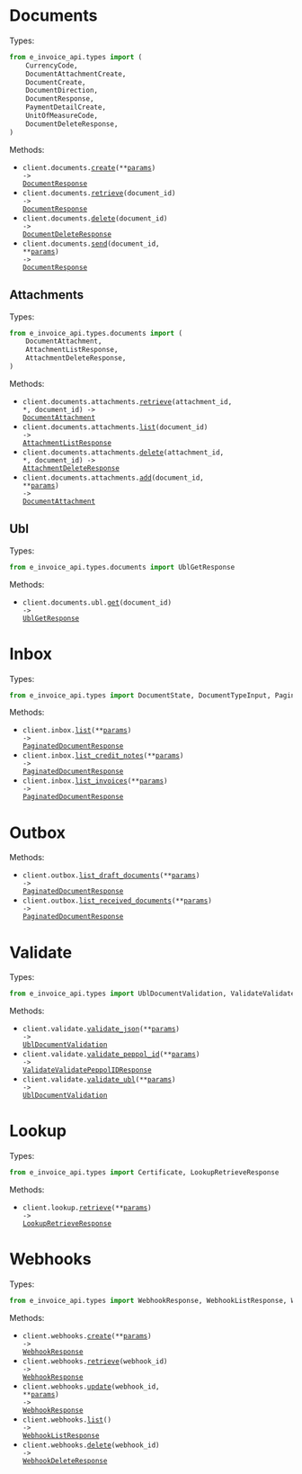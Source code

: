 # Documents

Types:

```python
from e_invoice_api.types import (
    CurrencyCode,
    DocumentAttachmentCreate,
    DocumentCreate,
    DocumentDirection,
    DocumentResponse,
    PaymentDetailCreate,
    UnitOfMeasureCode,
    DocumentDeleteResponse,
)
```

Methods:

- <code title="post /api/documents/">client.documents.<a href="./src/e_invoice_api/resources/documents/documents.py">create</a>(\*\*<a href="src/e_invoice_api/types/document_create_params.py">params</a>) -> <a href="./src/e_invoice_api/types/document_response.py">DocumentResponse</a></code>
- <code title="get /api/documents/{document_id}">client.documents.<a href="./src/e_invoice_api/resources/documents/documents.py">retrieve</a>(document_id) -> <a href="./src/e_invoice_api/types/document_response.py">DocumentResponse</a></code>
- <code title="delete /api/documents/{document_id}">client.documents.<a href="./src/e_invoice_api/resources/documents/documents.py">delete</a>(document_id) -> <a href="./src/e_invoice_api/types/document_delete_response.py">DocumentDeleteResponse</a></code>
- <code title="post /api/documents/{document_id}/send">client.documents.<a href="./src/e_invoice_api/resources/documents/documents.py">send</a>(document_id, \*\*<a href="src/e_invoice_api/types/document_send_params.py">params</a>) -> <a href="./src/e_invoice_api/types/document_response.py">DocumentResponse</a></code>

## Attachments

Types:

```python
from e_invoice_api.types.documents import (
    DocumentAttachment,
    AttachmentListResponse,
    AttachmentDeleteResponse,
)
```

Methods:

- <code title="get /api/documents/{document_id}/attachments/{attachment_id}">client.documents.attachments.<a href="./src/e_invoice_api/resources/documents/attachments.py">retrieve</a>(attachment_id, \*, document_id) -> <a href="./src/e_invoice_api/types/documents/document_attachment.py">DocumentAttachment</a></code>
- <code title="get /api/documents/{document_id}/attachments">client.documents.attachments.<a href="./src/e_invoice_api/resources/documents/attachments.py">list</a>(document_id) -> <a href="./src/e_invoice_api/types/documents/attachment_list_response.py">AttachmentListResponse</a></code>
- <code title="delete /api/documents/{document_id}/attachments/{attachment_id}">client.documents.attachments.<a href="./src/e_invoice_api/resources/documents/attachments.py">delete</a>(attachment_id, \*, document_id) -> <a href="./src/e_invoice_api/types/documents/attachment_delete_response.py">AttachmentDeleteResponse</a></code>
- <code title="post /api/documents/{document_id}/attachments">client.documents.attachments.<a href="./src/e_invoice_api/resources/documents/attachments.py">add</a>(document_id, \*\*<a href="src/e_invoice_api/types/documents/attachment_add_params.py">params</a>) -> <a href="./src/e_invoice_api/types/documents/document_attachment.py">DocumentAttachment</a></code>

## Ubl

Types:

```python
from e_invoice_api.types.documents import UblGetResponse
```

Methods:

- <code title="get /api/documents/{document_id}/ubl">client.documents.ubl.<a href="./src/e_invoice_api/resources/documents/ubl.py">get</a>(document_id) -> <a href="./src/e_invoice_api/types/documents/ubl_get_response.py">UblGetResponse</a></code>

# Inbox

Types:

```python
from e_invoice_api.types import DocumentState, DocumentTypeInput, PaginatedDocumentResponse
```

Methods:

- <code title="get /api/inbox/">client.inbox.<a href="./src/e_invoice_api/resources/inbox.py">list</a>(\*\*<a href="src/e_invoice_api/types/inbox_list_params.py">params</a>) -> <a href="./src/e_invoice_api/types/paginated_document_response.py">PaginatedDocumentResponse</a></code>
- <code title="get /api/inbox/credit-notes">client.inbox.<a href="./src/e_invoice_api/resources/inbox.py">list_credit_notes</a>(\*\*<a href="src/e_invoice_api/types/inbox_list_credit_notes_params.py">params</a>) -> <a href="./src/e_invoice_api/types/paginated_document_response.py">PaginatedDocumentResponse</a></code>
- <code title="get /api/inbox/invoices">client.inbox.<a href="./src/e_invoice_api/resources/inbox.py">list_invoices</a>(\*\*<a href="src/e_invoice_api/types/inbox_list_invoices_params.py">params</a>) -> <a href="./src/e_invoice_api/types/paginated_document_response.py">PaginatedDocumentResponse</a></code>

# Outbox

Methods:

- <code title="get /api/outbox/drafts">client.outbox.<a href="./src/e_invoice_api/resources/outbox.py">list_draft_documents</a>(\*\*<a href="src/e_invoice_api/types/outbox_list_draft_documents_params.py">params</a>) -> <a href="./src/e_invoice_api/types/paginated_document_response.py">PaginatedDocumentResponse</a></code>
- <code title="get /api/outbox/">client.outbox.<a href="./src/e_invoice_api/resources/outbox.py">list_received_documents</a>(\*\*<a href="src/e_invoice_api/types/outbox_list_received_documents_params.py">params</a>) -> <a href="./src/e_invoice_api/types/paginated_document_response.py">PaginatedDocumentResponse</a></code>

# Validate

Types:

```python
from e_invoice_api.types import UblDocumentValidation, ValidateValidatePeppolIDResponse
```

Methods:

- <code title="post /api/validate/json">client.validate.<a href="./src/e_invoice_api/resources/validate.py">validate_json</a>(\*\*<a href="src/e_invoice_api/types/validate_validate_json_params.py">params</a>) -> <a href="./src/e_invoice_api/types/ubl_document_validation.py">UblDocumentValidation</a></code>
- <code title="get /api/validate/peppol-id">client.validate.<a href="./src/e_invoice_api/resources/validate.py">validate_peppol_id</a>(\*\*<a href="src/e_invoice_api/types/validate_validate_peppol_id_params.py">params</a>) -> <a href="./src/e_invoice_api/types/validate_validate_peppol_id_response.py">ValidateValidatePeppolIDResponse</a></code>
- <code title="post /api/validate/ubl">client.validate.<a href="./src/e_invoice_api/resources/validate.py">validate_ubl</a>(\*\*<a href="src/e_invoice_api/types/validate_validate_ubl_params.py">params</a>) -> <a href="./src/e_invoice_api/types/ubl_document_validation.py">UblDocumentValidation</a></code>

# Lookup

Types:

```python
from e_invoice_api.types import Certificate, LookupRetrieveResponse
```

Methods:

- <code title="get /api/lookup">client.lookup.<a href="./src/e_invoice_api/resources/lookup.py">retrieve</a>(\*\*<a href="src/e_invoice_api/types/lookup_retrieve_params.py">params</a>) -> <a href="./src/e_invoice_api/types/lookup_retrieve_response.py">LookupRetrieveResponse</a></code>

# Webhooks

Types:

```python
from e_invoice_api.types import WebhookResponse, WebhookListResponse, WebhookDeleteResponse
```

Methods:

- <code title="post /api/webhooks/">client.webhooks.<a href="./src/e_invoice_api/resources/webhooks.py">create</a>(\*\*<a href="src/e_invoice_api/types/webhook_create_params.py">params</a>) -> <a href="./src/e_invoice_api/types/webhook_response.py">WebhookResponse</a></code>
- <code title="get /api/webhooks/{webhook_id}">client.webhooks.<a href="./src/e_invoice_api/resources/webhooks.py">retrieve</a>(webhook_id) -> <a href="./src/e_invoice_api/types/webhook_response.py">WebhookResponse</a></code>
- <code title="put /api/webhooks/{webhook_id}">client.webhooks.<a href="./src/e_invoice_api/resources/webhooks.py">update</a>(webhook_id, \*\*<a href="src/e_invoice_api/types/webhook_update_params.py">params</a>) -> <a href="./src/e_invoice_api/types/webhook_response.py">WebhookResponse</a></code>
- <code title="get /api/webhooks/">client.webhooks.<a href="./src/e_invoice_api/resources/webhooks.py">list</a>() -> <a href="./src/e_invoice_api/types/webhook_list_response.py">WebhookListResponse</a></code>
- <code title="delete /api/webhooks/{webhook_id}">client.webhooks.<a href="./src/e_invoice_api/resources/webhooks.py">delete</a>(webhook_id) -> <a href="./src/e_invoice_api/types/webhook_delete_response.py">WebhookDeleteResponse</a></code>
